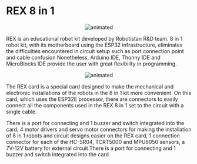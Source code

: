 # REX 8 in 1 


<p align="center">
  <img src="https://user-images.githubusercontent.com/112697142/229797048-017bcef5-6d9d-4952-acf9-2de4fa38fa3d.gif" alt="animated" />
</p>
REX is an educational robot kit developed by Robotistan R&D team. 8 in 1 robot kit, with its motherboard using the ESP32 infrastructure, eliminates the difficulties encountered in circuit setup such as port connection point and cable confusion
Nonetheless, Arduino IDE, Thonny IDE and MicroBlocks IDE provide the user with great flexibility in programming.

<p align="center">
  <img src="https://user-images.githubusercontent.com/112697142/229721526-375c7a74-edb2-4781-a401-df036e431216.gif" alt="animated" />
</p>


The REX card is a special card designed to make the mechanical and electronic installations of the robots in the 8 in 1 kit more convenient. On this card, which uses the ESP32E processor, there are connectors to easily connect all the components used in the REX 8 in 1 set to the circuit with a single cable.

There is a port for connecting and 1 buzzer and switch integrated into the card, 4 motor drivers and servo motor connectors for making the installation of 8 in 1 robots and circuit designs easier on the REX card, 1 connection connector for each of the HC-SR04, TCRT5000 and MPU6050 sensors, a 7V-12V battery for external circuit There is a port for connecting and 1 buzzer and switch integrated into the card.
